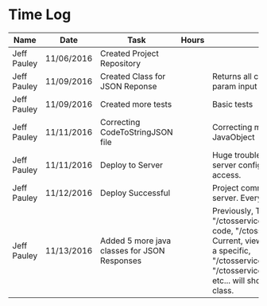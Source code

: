 # Time Log

| Name | Date | Task | Hours | Notes|
|------|------|------|-------|------|
| Jeff Pauley | 11/06/2016 | Created Project Repository |  |  |
| Jeff Pauley | 11/09/2016 | Created Class for JSON Reponse |  | Returns all codes and specific based on param input |
| Jeff Pauley | 11/09/2016 | Created more tests |  | Basic tests |
| Jeff Pauley | 11/11/2016 | Correcting CodeToStringJSON file |  | Correcting my java class. Using wrong JavaObject |
| Jeff Pauley | 11/11/2016 | Deploy to Server |  | Huge trouble deploying to server. Have server configured, database can't access. |
| Jeff Pauley | 11/12/2016 | Deploy Successful |  | Project communicates with database in server. Everything works. |
| Jeff Pauley | 11/13/2016 | Added 5 more java classes for JSON Responses |  | Previously, To view all codes, "/ctosservice/xml/". To view a specific code, "/ctosservice/xml/{param}". Current, view all stays the same. To view a specific, "/ctosservice/xml/copcode/{param}" or "/ctosservice/xml/medfirecode/{param}", etc... will show codes specific to that class. |
